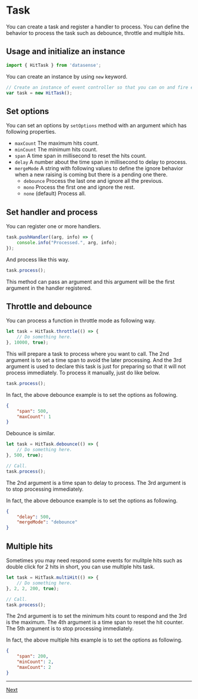 # Task

You can create a task and register a handler to process. You can define the behavior to process the task such as debounce, throttle and multiple hits.

## Usage and initialize an instance

```typescript
import { HitTask } from 'datasense';
```

You can create an instance by using `new` keyword.

``` typescript
// Create an instance of event controller so that you can on and fire events.
var task = new HitTask();
```

## Set options

You can set an options by `setOptions` method with an argument which has following properties.

- `maxCount` The maximum hits count.
- `minCount` The minimum hits count.
- `span` A time span in millisecond to reset the hits count.
- `delay` A number about the time span in millisecond to delay to process.
- `mergeMode` A string with following values to define the ignore behavior when a new raising is coming but there is a pending one there.
  - `debounce` Process the last one and ignore all the previous.
  - `mono` Process the first one and ignore the rest.
  - `none` (default) Process all.

## Set handler and process

You can register one or more handlers.

```typescript
task.pushHandler((arg, info) => {
    console.info("Processed.", arg, info);
});
```

And process like this way.

```typescript
task.process();
```

This method can pass an argument and this argument will be the first argument in the handler registered.

## Throttle and debounce

You can process a function in throttle mode as following way.

```typescript
let task = HitTask.throttle(() => {
    // Do something here.
}, 10000, true);
```

This will prepare a task to process where you want to call. The 2nd argument is to set a time span to avoid the later processing. And the 3rd argument is used to declare this task is just for preparing so that it will not process immediately. To process it manually, just do like below.

```typescript
task.process();
```

In fact, the above debounce example is to set the options as following.

```json
{
    "span": 500,
    "maxCount": 1
}
```

Debounce is similar.


```typescript
let task = HitTask.debounce(() => {
    // Do something here.
}, 500, true);

// Call.
task.process();
```

The 2nd argument is a time span to delay to process. The 3rd argument is to stop processing immediately.

In fact, the above debounce example is to set the options as following.

```json
{
    "delay": 500,
    "mergeMode": "debounce"
}
```

## Multiple hits

Sometimes you may need respond some events for mulitple hits such as double click for 2 hits in short, you can use multiple hits task.

```typescript
let task = HitTask.multiHit(() => {
    // Do something here.
}, 2, 2, 200, true);

// Call.
task.process();
```

The 2nd argument is to set the minimum hits count to respond and the 3rd is the maximum. The 4th argument is a time span to reset the hit counter. The 5th argument is to stop processing immediately.

In fact, the above multiple hits example is to set the options as following.

```json
{
    "span": 200,
    "minCount": 2,
    "maxCount": 2
}
```

---

[Next](./event.md)
